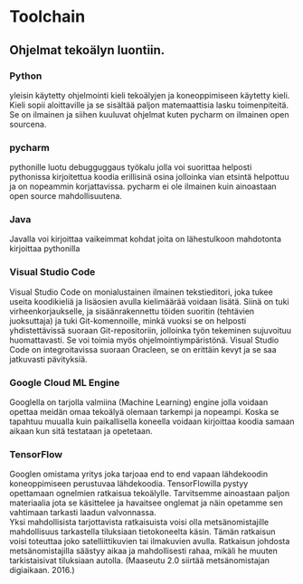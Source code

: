 Toolchain
====================================================================

## Ohjelmat tekoälyn luontiin.

### Python

yleisin käytetty ohjelmointi kieli tekoälyjen ja koneoppimiseen käytetty kieli. Kieli sopii aloittaville ja se sisältää paljon matemaattisia lasku toimenpiteitä.
Se on ilmainen ja siihen kuuluvat ohjelmat kuten pycharm on ilmainen open sourcena.

### pycharm

pythonille luotu debugguggaus työkalu jolla voi suorittaa helposti pythonissa kirjoitettua koodia erillisinä osina jolloinka vian etsintä helpottuu ja on nopeammin korjattavissa.
pycharm ei ole ilmainen kuin ainoastaan open source mahdollisuutena.

### Java

Javalla voi kirjoittaa vaikeimmat kohdat joita on lähestulkoon mahdotonta kirjoittaa pythonilla

### Visual Studio Code

Visual Studio Code on monialustainen ilmainen tekstieditori, joka tukee useita koodikieliä ja lisäosien avulla kielimäärää voidaan lisätä. Siinä on tuki virheenkorjaukselle, ja sisäänrakennettu töiden suoritin (tehtävien juoksuttaja) ja tuki Git-komennoille, minkä vuoksi se on helposti yhdistettävissä suoraan Git-repositoriin, jolloinka työn tekeminen sujuvoituu huomattavasti. Se voi toimia myös ohjelmointiympäristönä. Visual Studio Code on integroitavissa suoraan Oracleen, se on erittäin kevyt ja se saa jatkuvasti pävityksiä.

### Google Cloud ML Engine

Googlella on tarjolla valmiina (Machine Learning) engine jolla voidaan opettaa meidän omaa tekoälyä olemaan tarkempi ja nopeampi.
Koska se tapahtuu muualla kuin paikallisella koneella voidaan kirjoittaa koodia samaan aikaan kun sitä testataan ja opetetaan.

### TensorFlow

Googlen omistama yritys joka tarjoaa end to end vapaan lähdekoodin koneoppimiseen perustuvaa lähdekoodia.
TensorFlowilla pystyy opettamaan ognelmien ratkaisua tekoälylle. Tarvitsemme ainoastaan paljon materiaalia jota se käsittelee ja havaitsee onglemat ja näin opetamme sen vahtimaan tarkasti laadun valvonnassa.  
Yksi mahdollisista tarjottavista ratkaisuista voisi olla metsänomistajille mahdollisuus tarkastella tiluksiaan tietokoneelta käsin. Tämän ratkaisun voisi toteuttaa joko satelliittikuvien tai ilmakuvien avulla. Ratkaisun johdosta metsänomistajilla säästyy aikaa ja mahdollisesti rahaa, mikäli he muuten tarkistaisivat tiluksiaan autolla. (Maaseutu 2.0 
siirtää metsänomistajan digiaikaan. 2016.) 



